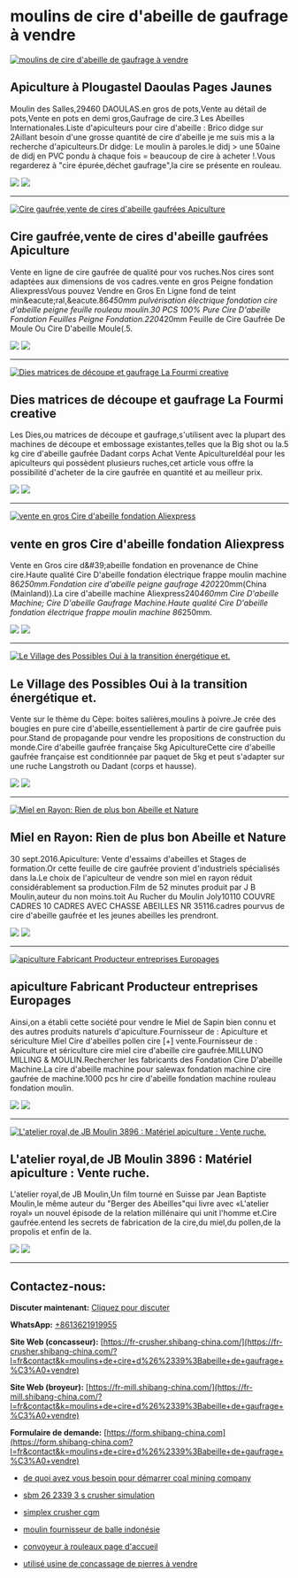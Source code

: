 # moulins de cire d&#39;abeille de gaufrage à vendre

<a href="https://swt.shibang-china.com/?l=fr&img&k=moulins+de+cire+d%26%2339%3Babeille+de+gaufrage+%C3%A0+vendre" target="_blank">![moulins de cire d&#39;abeille de gaufrage à vendre](http://static.shibang-china.com/all-800x300/141.jpg)</a>

## Apiculture à Plougastel Daoulas Pages Jaunes
Moulin des Salles,29460 DAOULAS.en gros de pots,Vente au détail de pots,Vente en pots en demi gros,Gaufrage de cire.3 Les Abeilles Internationales.Liste d&#39;apiculteurs pour cire d&#39;abeille : Brico didge sur 2Aillant besoin d&#39;une grosse quantité de cire d&#39;abeille je me suis mis a la recherche d&#39;apiculteurs.Dr didge: Le moulin à paroles.le didj &gt; une 50aine de didj en PVC pondu à chaque fois = beaucoup de cire à acheter !.Vous regarderez à &quot;cire épurée,déchet gaufrage&quot;,la cire se présente en rouleau.


<a href="https://whatsapp.shibangsoft.com/WhatsApp.php" target="_blank" title="WhatsApp">![](http://static.shibang-china.com/icon/whatsapp.png)</a> <a href="https://swt.shibang-china.com/?l=fr&icon&k=moulins+de+cire+d%26%2339%3Babeille+de+gaufrage+%C3%A0+vendre" target="_blank">![](http://static.shibang-china.com/icon/chat-fr.png)</a>

---

<a href="https://swt.shibang-china.com/?l=fr&img&k=moulins+de+cire+d%26%2339%3Babeille+de+gaufrage+%C3%A0+vendre" target="_blank">![Cire gaufrée,vente de cires d&#39;abeille gaufrées Apiculture](http://static.shibang-china.com/all-800x300/138.jpg)</a>

## Cire gaufrée,vente de cires d&#39;abeille gaufrées Apiculture
Vente en ligne de cire gaufrée de qualité pour vos ruches.Nos cires sont adaptées aux dimensions de vos cadres.vente en gros Peigne fondation AliexpressVous pouvez Vendre en Gros En Ligne fond de teint min&amp;eacute;ral,&amp;eacute.86*450mm pulvérisation électrique fondation cire d&#39;abeille peigne feuille rouleau moulin.30 PCS 100% Pure Cire D&#39;abeille Fondation Feuilles Peigne Fondation.220*420mm Feuille de Cire Gaufrée De Moule Ou Cire D&#39;abeille Moule(.5.


<a href="https://whatsapp.shibangsoft.com/WhatsApp.php" target="_blank" title="WhatsApp">![](http://static.shibang-china.com/icon/whatsapp.png)</a> <a href="https://swt.shibang-china.com/?l=fr&icon&k=moulins+de+cire+d%26%2339%3Babeille+de+gaufrage+%C3%A0+vendre" target="_blank">![](http://static.shibang-china.com/icon/chat-fr.png)</a>

---

<a href="https://swt.shibang-china.com/?l=fr&img&k=moulins+de+cire+d%26%2339%3Babeille+de+gaufrage+%C3%A0+vendre" target="_blank">![Dies matrices de découpe et gaufrage La Fourmi creative](http://static.shibang-china.com/all-800x300/70.jpg)</a>

## Dies matrices de découpe et gaufrage La Fourmi creative
Les Dies,ou matrices de découpe et gaufrage,s&#39;utilisent avec la plupart des machines de découpe et embossage existantes,telles que la Big shot ou la.5 kg cire d&#39;abeille gaufrée Dadant corps Achat Vente ApicultureIdéal pour les apiculteurs qui possèdent plusieurs ruches,cet article vous offre la possibilité d&#39;acheter de la cire gaufrée en quantité et au meilleur prix.


<a href="https://whatsapp.shibangsoft.com/WhatsApp.php" target="_blank" title="WhatsApp">![](http://static.shibang-china.com/icon/whatsapp.png)</a> <a href="https://swt.shibang-china.com/?l=fr&icon&k=moulins+de+cire+d%26%2339%3Babeille+de+gaufrage+%C3%A0+vendre" target="_blank">![](http://static.shibang-china.com/icon/chat-fr.png)</a>

---

<a href="https://swt.shibang-china.com/?l=fr&img&k=moulins+de+cire+d%26%2339%3Babeille+de+gaufrage+%C3%A0+vendre" target="_blank">![vente en gros Cire d&#39;abeille fondation Aliexpress](http://static.shibang-china.com/all-800x300/216.jpg)</a>

## vente en gros Cire d&#39;abeille fondation Aliexpress
Vente en Gros cire d&amp;#39;abeille fondation en provenance de Chine cire.Haute qualité Cire D&#39;abeille fondation électrique frappe moulin machine 86*250mm.Fondation cire d&#39;abeille peigne gaufrage 420*220mm(China (Mainland)).La cire d&#39;abeille machine Aliexpress240*460mm Cire D&#39;abeille Machine; Cire D&#39;abeille Gaufrage Machine.Haute qualité Cire D&#39;abeille fondation électrique frappe moulin machine 86*250mm.


<a href="https://whatsapp.shibangsoft.com/WhatsApp.php" target="_blank" title="WhatsApp">![](http://static.shibang-china.com/icon/whatsapp.png)</a> <a href="https://swt.shibang-china.com/?l=fr&icon&k=moulins+de+cire+d%26%2339%3Babeille+de+gaufrage+%C3%A0+vendre" target="_blank">![](http://static.shibang-china.com/icon/chat-fr.png)</a>

---

<a href="https://swt.shibang-china.com/?l=fr&img&k=moulins+de+cire+d%26%2339%3Babeille+de+gaufrage+%C3%A0+vendre" target="_blank">![Le Village des Possibles Oui à la transition énergétique et.](http://static.shibang-china.com/all-800x300/1476.jpg)</a>

## Le Village des Possibles Oui à la transition énergétique et.
Vente sur le thème du Cèpe: boites salières,moulins à poivre.Je crée des bougies en pure cire d&#39;abeille,essentiellement à partir de cire gaufrée puis pour.Stand de propagande pour vendre les propositions de construction du monde.Cire d&#39;abeille gaufrée française 5kg ApicultureCette cire d&#39;abeille gaufrée française est conditionnée par paquet de 5kg et peut s&#39;adapter sur une ruche Langstroth ou Dadant (corps et hausse).


<a href="https://whatsapp.shibangsoft.com/WhatsApp.php" target="_blank" title="WhatsApp">![](http://static.shibang-china.com/icon/whatsapp.png)</a> <a href="https://swt.shibang-china.com/?l=fr&icon&k=moulins+de+cire+d%26%2339%3Babeille+de+gaufrage+%C3%A0+vendre" target="_blank">![](http://static.shibang-china.com/icon/chat-fr.png)</a>

---

<a href="https://swt.shibang-china.com/?l=fr&img&k=moulins+de+cire+d%26%2339%3Babeille+de+gaufrage+%C3%A0+vendre" target="_blank">![Miel en Rayon: Rien de plus bon Abeille et Nature](http://static.shibang-china.com/all-800x300/1230.jpg)</a>

## Miel en Rayon: Rien de plus bon Abeille et Nature
30 sept.2016.Apiculture: Vente d&#39;essaims d&#39;abeilles et Stages de formation.Or cette feuille de cire gaufrée provient d&#39;industriels spécialisés dans la.Le choix de l&#39;apiculteur de vendre son miel en rayon réduit considérablement sa production.Film de 52 minutes produit par J B Moulin,auteur du non moins.toit Au Rucher du Moulin Joly10110 COUVRE CADRES 10 CADRES AVEC CHASSE ABEILLES NR 35116.cadres pourvus de cire d&#39;abeille gaufrée et les jeunes abeilles les prendront.


<a href="https://whatsapp.shibangsoft.com/WhatsApp.php" target="_blank" title="WhatsApp">![](http://static.shibang-china.com/icon/whatsapp.png)</a> <a href="https://swt.shibang-china.com/?l=fr&icon&k=moulins+de+cire+d%26%2339%3Babeille+de+gaufrage+%C3%A0+vendre" target="_blank">![](http://static.shibang-china.com/icon/chat-fr.png)</a>

---

<a href="https://swt.shibang-china.com/?l=fr&img&k=moulins+de+cire+d%26%2339%3Babeille+de+gaufrage+%C3%A0+vendre" target="_blank">![apiculture Fabricant Producteur entreprises Europages](http://static.shibang-china.com/all-800x300/267.jpg)</a>

## apiculture Fabricant Producteur entreprises Europages
Ainsi,on a établi cette société pour vendre le Miel de Sapin bien connu et des autres produits naturels d&#39;apiculture.Fournisseur de : Apiculture et sériculture Miel Cire d&#39;abeilles pollen cire [+] vente.Fournisseur de : Apiculture et sériculture cire miel cire d&#39;abeille cire gaufrée.MILLUNO MILLING &amp; MOULIN.Rechercher les fabricants des Fondation Cire D&#39;abeille Machine.La cire d&#39;abeille machine pour salewax fondation machine cire gaufrée de machine.1000 pcs hr cire d&#39;abeille fondation machine rouleau fondation moulin.


<a href="https://whatsapp.shibangsoft.com/WhatsApp.php" target="_blank" title="WhatsApp">![](http://static.shibang-china.com/icon/whatsapp.png)</a> <a href="https://swt.shibang-china.com/?l=fr&icon&k=moulins+de+cire+d%26%2339%3Babeille+de+gaufrage+%C3%A0+vendre" target="_blank">![](http://static.shibang-china.com/icon/chat-fr.png)</a>

---

<a href="https://swt.shibang-china.com/?l=fr&img&k=moulins+de+cire+d%26%2339%3Babeille+de+gaufrage+%C3%A0+vendre" target="_blank">![L&#39;atelier royal,de JB Moulin 3896 : Matériel apiculture : Vente ruche.](http://static.shibang-china.com/all-800x300/544.jpg)</a>

## L&#39;atelier royal,de JB Moulin 3896 : Matériel apiculture : Vente ruche.
L&#39;atelier royal,de JB Moulin,Un film tourné en Suisse par Jean Baptiste Moulin,le même auteur du &quot;Berger des Abeilles&quot;qui livre avec «L&#39;atelier royal» un nouvel épisode de la relation millénaire qui unit l&#39;homme et.Cire gaufrée.entend les secrets de fabrication de la cire,du miel,du pollen,de la propolis et enfin de la.

<a href="https://whatsapp.shibangsoft.com/WhatsApp.php" target="_blank" title="WhatsApp">![](http://static.shibang-china.com/icon/whatsapp.png)</a> <a href="https://swt.shibang-china.com/?l=fr&icon&k=moulins+de+cire+d%26%2339%3Babeille+de+gaufrage+%C3%A0+vendre" target="_blank">![](http://static.shibang-china.com/icon/chat-fr.png)</a>

---
## Contactez-nous:

**Discuter maintenant:** [Cliquez pour discuter](https://swt.shibang-china.com?l=fr&contact&k=moulins+de+cire+d%26%2339%3Babeille+de+gaufrage+%C3%A0+vendre)

**WhatsApp:**  [+8613621919955](https://whatsapp.shibangsoft.com/WhatsApp.php)

**Site Web (concasseur):** [https://fr-crusher.shibang-china.com/](https://fr-crusher.shibang-china.com/?l=fr&contact&k=moulins+de+cire+d%26%2339%3Babeille+de+gaufrage+%C3%A0+vendre)

**Site Web (broyeur):** [https://fr-mill.shibang-china.com/](https://fr-mill.shibang-china.com/?l=fr&contact&k=moulins+de+cire+d%26%2339%3Babeille+de+gaufrage+%C3%A0+vendre)

**Formulaire de demande:** [https://form.shibang-china.com](https://form.shibang-china.com?l=fr&contact&k=moulins+de+cire+d%26%2339%3Babeille+de+gaufrage+%C3%A0+vendre)

* [de quoi avez vous besoin pour démarrer coal mining company](../47/de%20quoi%20avez%20vous%20besoin%20pour%20d%C3%A9marrer%20coal%20mining%20company.md)

* [sbm 26 2339 3 s crusher simulation](../42/sbm%2026%202339%203%20s%20crusher%20simulation.md)

* [simplex crusher cgm](../49/simplex%20crusher%20cgm.md)

* [moulin fournisseur de balle indonésie](../50/moulin%20fournisseur%20de%20balle%20indon%C3%A9sie.md)

* [convoyeur à rouleaux page d&#39;accueil](../41/convoyeur%20%C3%A0%20rouleaux%20page%20d%26%2339%3Baccueil.md)

* [utilisé usine de concassage de pierres à vendre](../52/utilis%C3%A9%20usine%20de%20concassage%20de%20pierres%20%C3%A0%20vendre.md)